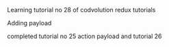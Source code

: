Learning tutorial no 28 of codvolution redux tutorials

Adding payload

completed tutorial no 25 action payload and tutorial 26